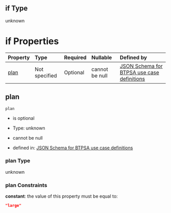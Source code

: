 ## if Type

unknown

# if Properties

| Property      | Type          | Required | Nullable       | Defined by                                                                                                                                                                                                                                |
| :------------ | :------------ | :------- | :------------- | :---------------------------------------------------------------------------------------------------------------------------------------------------------------------------------------------------------------------------------------- |
| [plan](#plan) | Not specified | Optional | cannot be null | [JSON Schema for BTPSA use case definitions](btpsa-usecase-properties-services-items-allof-1-then-allof-9-then-allof-0-if-properties-plan.md "undefined#/properties/services/items/allOf/1/then/allOf/9/then/allOf/0/if/properties/plan") |

## plan



`plan`

*   is optional

*   Type: unknown

*   cannot be null

*   defined in: [JSON Schema for BTPSA use case definitions](btpsa-usecase-properties-services-items-allof-1-then-allof-9-then-allof-0-if-properties-plan.md "undefined#/properties/services/items/allOf/1/then/allOf/9/then/allOf/0/if/properties/plan")

### plan Type

unknown

### plan Constraints

**constant**: the value of this property must be equal to:

```json
"large"
```
